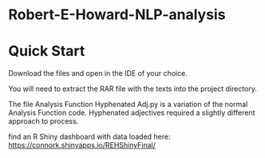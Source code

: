 # Robert-E-Howard-NLP-analysis


# Quick Start
Download the files and open in the IDE of your choice.

You will need to extract the RAR file with the texts into the project directory.

The file Analysis Function Hyphenated Adj.py is a variation of the normal Analysis Function code. Hyphenated adjectives required a slightly different approach to process.

find an R Shiny dashboard with data loaded here:
https://connork.shinyapps.io/REHShinyFinal/
